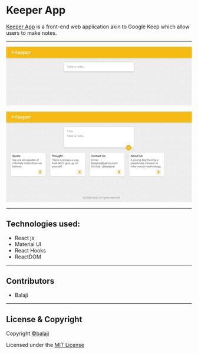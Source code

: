 # Keeper App

[Keeper App](https://reactnoteskeeper.netlify.app/) is a front-end web application akin to Google Keep which allow users to make notes.

---

<p align="center">
<img src="images/keeper.png">
</p>

<p align="center">
<img src="images/add-delete.png">
</p>

---

## Technologies used:

- React js
- Material UI
- React Hooks
- ReactDOM

---

## Contributors

- Balaji

---

## License & Copyright

Copyright [©balaji](https://github.com/balajirai)

Licensed under the [MIT License](LICENSE)

